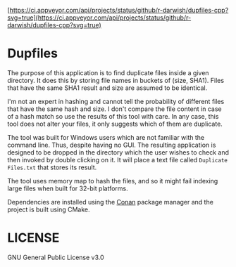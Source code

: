 [https://ci.appveyor.com/api/projects/status/github/r-darwish/dupfiles-cpp?svg=true](https://ci.appveyor.com/api/projects/status/github/r-darwish/dupfiles-cpp?svg=true)

# Dupfiles
The purpose of this application is to find duplicate files inside a given directory. It does this by
storing file names in buckets of (size, SHA1). Files that have the same SHA1 result and size are
assumed to be identical.

I'm not an expert in hashing and cannot tell the probability of different
files that have the same hash and size. I don't compare the file content in case of a hash match so
use the results of this tool with care. In any case, this tool does not alter your files, it only
suggests which of them are duplicate.

The tool was built for Windows users which are not familiar with the command line. Thus, despite
having no GUI. The resulting application is designed to be dropped in the directory which the user
wishes to check and then invoked by double clicking on it. It will place a text file called
`Duplicate Files.txt` that stores its result.

The tool uses memory map to hash the files, and so it might fail indexing large files when built for
32-bit platforms.

Dependencies are installed using the [Conan](https://www.conan.io/) package manager and the project
is built using CMake.

# LICENSE
GNU General Public License v3.0

